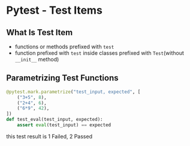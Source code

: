 # Pytest - Test Items

## What Is Test Item

- functions or methods prefixed with `test`
- function prefixed with `test` inside classes prefixed with `Test`(without `__init__` method)

## Parametrizing Test Functions

```py
@pytest.mark.parametrize("test_input, expected", [
    ("3+5", 8),
    ("2+4", 6),
    ("6*9", 42),
])
def test_eval(test_input, expected):
    assert eval(test_input) == expected
```

this test result is 1 Failed, 2 Passed

